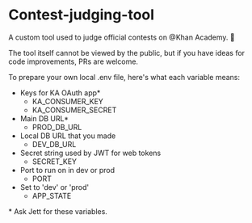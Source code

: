 # Contest-judging-tool
A custom tool used to judge official contests on @Khan Academy. :tada:

The tool itself cannot be viewed by the public, but if you have ideas for code improvements, PRs are welcome.

To prepare your own local .env file, here's what each variable means:

- Keys for KA OAuth app*
	- KA_CONSUMER_KEY
	- KA_CONSUMER_SECRET
- Main DB URL*
	- PROD_DB_URL
- Local DB URL that you made
	- DEV_DB_URL
- Secret string used by JWT for web tokens
	- SECRET_KEY
- Port to run on in dev or prod
	- PORT
- Set to 'dev' or 'prod'
	- APP_STATE

\* Ask Jett for these variables.
